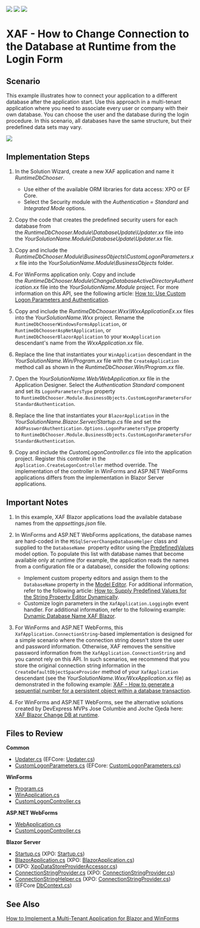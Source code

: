 <!-- default badges list -->
![](https://img.shields.io/endpoint?url=https://codecentral.devexpress.com/api/v1/VersionRange/128588168/22.2.2%2B)
[![](https://img.shields.io/badge/Open_in_DevExpress_Support_Center-FF7200?style=flat-square&logo=DevExpress&logoColor=white)](https://supportcenter.devexpress.com/ticket/details/E1344)
[![](https://img.shields.io/badge/📖_How_to_use_DevExpress_Examples-e9f6fc?style=flat-square)](https://docs.devexpress.com/GeneralInformation/403183)
<!-- default badges end -->

# XAF - How to Change Connection to the Database at Runtime from the Login Form

## Scenario

This example illustrates how to connect your application to a different database after the application start. Use this approach in a multi-tenant application where you need to associate every user or company with their own database. You can choose the user and the database during the login procedure. In this scenario, all databases have the same structure, but their predefined data sets may vary.

![](https://raw.githubusercontent.com/DevExpress-Examples/XAF_how-to-change-connection-to-the-database-at-runtime-e1344/20.2.5%2B/media/e1344Blazor.png)
  
## Implementation Steps

1. In the Solution Wizard, create a new XAF application and name it _RuntimeDbChooser_.
   * Use either of the available ORM libraries for data access: XPO or EF Core.
   * Select the Security module with the *Authentication = Standard* and *Integrated Mode* options.

2. Copy the code that creates the predefined security users for each database from the _RuntimeDbChooser.Module\DatabaseUpdate\Updater.xx_ file into the _YourSolutionName.Module\DatabaseUpdate\Updater.xx_ file.

3. Copy and include the _RuntimeDbChooser.Module\BusinessObjects\CustomLogonParameters.xx_ file into the *YourSolutionName.Module\BusinessObjects* folder.

4. For WinForms application only. Copy and include the _RuntimeDbChooser.Module\ChangeDatabaseActiveDirectoryAuthentication.xx_ file into the *YourSolutionName.Module* project. For more information on this API, see the following article: [How to: Use Custom Logon Parameters and Authentication](https://documentation.devexpress.com/eXpressAppFramework/CustomDocument112982.aspx).

5. Copy and include the _RuntimeDbChooser.Wxx\WxxApplicationEx.xx_ files into the _YourSolutionName.Wxx_ project. Rename the `RuntimeDbChooserWindowsFormsApplication`, or `RuntimeDbChooserAspNetApplication`, or `RuntimeDbChooserBlazorApplication` to your `WxxApplication` descendant's name from the _WxxApplication.xx_ file.

6. Replace the line that instantiates your `WinApplication` descendant in the _YourSolutionName.Win/Program.xx_ file with the `CreateApplication` method call as shown in the _RuntimeDbChooser.Win/Program.xx_ file.

7. Open the _YourSolutionName.Web/WebApplication.xx_ file in the Application Designer. Select the *Authentication Standard* component and set its `LogonParametersType` property to `RuntimeDbChooser.Module.BusinessObjects.CustomLogonParametersForStandardAuthentication`.

8. Replace the line that instantiates your `BlazorApplication` in the _YourSolutionName.Blazor.Server/Startup.cs_ file and set the `AddPasswordAuthentication.Options.LogonParametersType` property to `RuntimeDbChooser.Module.BusinessObjects.CustomLogonParametersForStandardAuthentication`.

9. Copy and include the _CustomLogonController.cs_ file into the application project. Register this controller in the `Application.CreateLogonController` method override. The implementation of the controller in WinForms and ASP.NET WebForms applications differs from the implementation in Blazor Server applications.

## Important Notes

1. In this example, XAF Blazor applications load the available database names from the _appsettings.json_ file.

2. In WinForms and ASP.NET WebForms applications, the database names are hard-coded in the `MSSqlServerChangeDatabaseHelper` class and supplied to the `DatabaseName`  property editor using the [PredefinedValues](https://documentation.devexpress.com/#eXpressAppFramework/DevExpressExpressAppModelIModelCommonMemberViewItem_PredefinedValuestopic) model option. To populate this list with database names that become available only at runtime (for example, the application reads the names from a configuration file or a database), consider the following options:

   * Implement custom property editors and assign them to the `DatabaseName` property in the [Model Editor](https://documentation.devexpress.com/#eXpressAppFramework/CustomDocument112582). For additional information, refer to the following article: [How to: Supply Predefined Values for the String Property Editor Dynamically](https://documentation.devexpress.com/#eXpressAppFramework/CustomDocument113101).
   * Customize login parameters in the `XafApplication.LoggingOn` event handler. For additional information, refer to the following example: [Dynamic Database Name XAF Blazor](https://supportcenter.devexpress.com/ticket/details/t1002457/dynamic-database-name-xaf-blazor).

3. For WinForms and ASP.NET WebForms, this `XafApplication.ConnectionString`-based implementation is designed for a simple scenario where the connection string doesn't store the user and password information. Otherwise, XAF removes the sensitive password information from the `XafApplication.ConnectionString` and you cannot rely on this API. In such scenarios, we recommend that you store the original connection string information in the `CreateDefaultObjectSpaceProvider` method of your `XafApplication` descendant (see the *YourSolutionName.Wxx/WxxApplication.xx* file) as demonstrated in the following example: [XAF - How to generate a sequential number for a persistent object within a database transaction](https://supportcenter.devexpress.com/ticket/details/e2829#).

4. For WinForms and ASP.NET WebForms, see the alternative solutions created by DevExpress MVPs Jose Columbie and Joche Ojeda here: [XAF Blazor Change DB at runtime](https://www.youtube.com/watch?v=o5t3Nb4zP7A).

## Files to Review

**Common**
* [Updater.cs](./CS/XPO/ASP.NETCore/Blazor/RuntimeDbChooser.Module/DatabaseUpdate/Updater.cs) (EFCore: [Updater.cs](./CS/EFCore/ASP.NETCore/Blazor/RuntimeDbChooser.Module/DatabaseUpdate/Updater.cs))
* [CustomLogonParameters.cs](./CS/XPO/ASP.NETCore/Blazor/RuntimeDbChooser.Module/BusinessObjects/CustomLogonParameters.cs) (EFCore: [CustomLogonParameters.cs](./CS/EFCore/ASP.NETCore/Blazor/RuntimeDbChooser.Module/BusinessObjects/CustomLogonParameters.cs))

**WinForms**
* [Program.cs](./CS/XPO/NET_Framework/RuntimeDbChooser.Win/Program.cs)
* [WinApplication.cs](./CS/XPO/NET_Framework/RuntimeDbChooser.Win/WinApplication.cs)
* [CustomLogonController.cs](./CS/XPO/NET_Framework/RuntimeDbChooser.Win/Controllers/CustomLogonController.cs)

**ASP.NET WebForms**
* [WebApplication.cs](./CS/XPO/NET_Framework/RuntimeDbChooser.Web/WebApplication.cs)
* [CustomLogonController.cs](./CS/XPO/NET_Framework/RuntimeDbChooser.Web/Controllers/CustomLogonController.cs)

**Blazor Server**
* [Startup.cs](./CS/EFCore/ASP.NETCore/Blazor/RuntimeDbChooser.Blazor.Server/Startup.cs) (XPO: [Startup.cs](./CS/XPO/ASP.NETCore/Blazor/RuntimeDbChooser.Blazor.Server/Startup.cs))
* [BlazorApplication.cs](./CS/EFCore/ASP.NETCore/Blazor/RuntimeDbChooser.Blazor.Server/BlazorApplication.cs) (XPO: [BlazorApplication.cs](./CS/XPO/ASP.NETCore/Blazor/RuntimeDbChooser.Blazor.Server/BlazorApplication.cs))
* (XPO: [XpoDataStoreProviderAccessor.cs](./CS/XPO/ASP.NETCore/Blazor/RuntimeDbChooser.Blazor.Server/Services/XpoDataStoreProviderAccessor.cs))
* [ConnectionStringProvider\.cs](./CS/EFCore/ASP.NETCore/Blazor/RuntimeDbChooser.Blazor.Server/Services/ConnectionStringProvider.cs) (XPO: [ConnectionStringProvider.cs](./CS/XPO/ASP.NETCore/Blazor/RuntimeDbChooser.Blazor.Server/Services/ConnectionStringProvider.cs))
* [ConnectionStringHelper\.cs](./CS/EFCore/ASP.NETCore/Blazor/RuntimeDbChooser.Blazor.Server/Services/ConnectionStringHelper.cs) (XPO: [ConnectionStringProvider.cs](./CS/XPO/ASP.NETCore/Blazor/RuntimeDbChooser.Blazor.Server/Services/ConnectionStringProvider.cs))
* (EFCore [DbContext\.cs](./CS/EFCore/ASP.NETCore/Blazor/RuntimeDbChooser.Module/BusinessObjects/DbContext.cs))
<!-- default file list end -->

## See Also
[How to Implement a Multi-Tenant Application for Blazor and WinForms](https://www.devexpress.com/go/XAF_MultiTenancy_Example.aspx)
